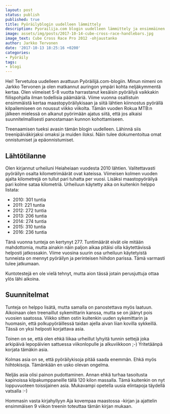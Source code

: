 ```yaml
---
layout: post
status: publish
published: true
title: Pyöräilyblogin uudelleen lämmittely
description: Pyorailija.com blogin uudelleen lämmittely ja ensimmäinen kirjoitus. Jatkossa blogista löytyy treeniyhteenvetoja sekä muita pyöräilyyn liittyviä kirjoituksia.
image: assets/img/posts/2017-10-14-cube-cross-race-handlebars.jpg
image_text: Cube Cross Race Pro 2012 -ohjaustanko
author: Jarkko Tervonen
date: '2017-10-13 18:25:16 +0200'
categories:
- Pyöräily
tags:
- blogi
---
```

Hei! Tervetuloa uudelleen avattuun Pyöräilijä.com-blogiin. Minun nimeni on Jarkko Tervonen ja olen matkannut auringon ympäri kohta neljäkymmentä kertaa. Olen viimeiset 5-8 vuotta harrastanut kesäisin pyöräilyä vaikkakin fiilispohjalla ilman todellisia päämääriä. Viime vuonna osallistuin ensimmäistä kertaa maastopyöräilykisaan ja siitä lähtien kiinnostus pyörällä kilpailemiseen on noussut viikko viikolta. Tämän vuoden Rokua MTB:n jälkeen mielessä on alkanut pyörimään ajatus siitä, että jos alkaisi suunnitelmallisesti panostamaan kunnon kohottamiseen.

<!-- more -->

Treenaamisen tueksi avasin tämän blogin uudelleen. Lähinnä siis treenipäiväkirjaksi omaksi ja muiden iloksi. Näin tulee dokumentoitua omat onnistumiset ja epäonnistumiset.

## Lähtötilanne

Olen kirjannut urheiluni Heiaheiaan vuodesta 2010 lähtien. Valitettavasti pyöräilyn osalta kilometrimäärät ovat kateissa. Viimeisen kolmen vuoden ajalta kilometrejä on tullut pari tuhatta per vuosi. Lisäksi maastopyöräilyä pari kolme sataa kilometriä. Urheiluun käytetty aika on kuitenkin helppo listata:

- 2010: 301 tuntia
- 2011: 221 tuntia
- 2012: 272 tuntia
- 2013: 206 tuntia
- 2014: 274 tuntia
- 2015: 310 tuntia
- 2016: 236 tuntia

Tänä vuonna tunteja on kertynyt 277. Tuntimäärät eivät ole mitään mahdottomia, mutta ainakin näin paljon aikaa pitäisi olla käytettävissä helposti jatkossakin. Viime vuosina suurin osa urheiluun käytetyistä tunneista on mennyt pyöräilyn ja perinteisen hiihdon parissa. Tämä varmasti tulee jatkumaan.

Kuntotestejä en ole vielä tehnyt, mutta aion tässä jotain perusjuttuja ottaa ylös lähi aikoina.

## Suunnitelmat

Tunteja on helppo lisätä, mutta samalla on panostettava myös laatuun. Aikoinaan olen treenaillut sykemittarin kanssa, mutta se on jäänyt pois vuosien saatossa. Viikko sitten ostin kuitenkin uuden sykemittarin ja huomasin, että polkupyöräillessä taidan ajella aivan liian kovilla sykkeillä. Tässä on yksi helposti korjattava asia.

Toinen on se, että olen ehkä liikaa urheillut lyhyitä tunnin settejä joka arkipäivä lepopäivien sattuessa viikonlopulle ja alkuviikkoon ;-) Yritetäänpä korjata tämäkin asia.

Kolmas asia on se, että pyöräilykisoja pitää saada enemmän. Ehkä myös hiihtokisoja. Tämänkään en usko olevan ongelma.

Neljäs asia olisi painon pudottaminen. Annan ehkä turhaa tasoitusta kapinoissa kilpakumppaneille tällä 120 kilon massalla. Tämä kuitenkin on nyt loppuvuoteen toissijainen asia. Mukavampi opetella uusia elintapoja täydellä vatsalla :-)

Hommasin vasta kirjahyllyyn Aja kovempaa maastossa -kirjan ja ajattelin ensimmäisen 9 viikon treenin toteuttaa tämän kirjan mukaan.
